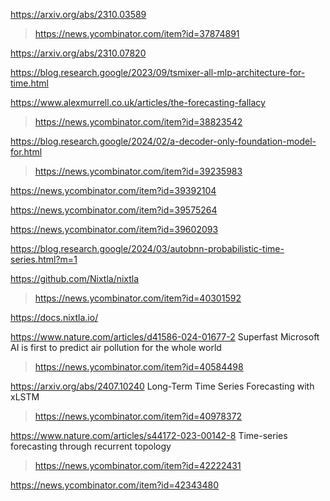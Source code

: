 https://arxiv.org/abs/2310.03589
> https://news.ycombinator.com/item?id=37874891

https://arxiv.org/abs/2310.07820

https://blog.research.google/2023/09/tsmixer-all-mlp-architecture-for-time.html

https://www.alexmurrell.co.uk/articles/the-forecasting-fallacy
> https://news.ycombinator.com/item?id=38823542

https://blog.research.google/2024/02/a-decoder-only-foundation-model-for.html
> https://news.ycombinator.com/item?id=39235983

https://news.ycombinator.com/item?id=39392104

https://news.ycombinator.com/item?id=39575264

https://news.ycombinator.com/item?id=39602093

https://blog.research.google/2024/03/autobnn-probabilistic-time-series.html?m=1

https://github.com/Nixtla/nixtla
> https://news.ycombinator.com/item?id=40301592

https://docs.nixtla.io/

https://www.nature.com/articles/d41586-024-01677-2 	Superfast Microsoft AI is first to predict air pollution for the whole world
> https://news.ycombinator.com/item?id=40584498

https://arxiv.org/abs/2407.10240 Long-Term Time Series Forecasting with xLSTM
> https://news.ycombinator.com/item?id=40978372

https://www.nature.com/articles/s44172-023-00142-8 Time-series forecasting through recurrent topology
> https://news.ycombinator.com/item?id=42222431

https://news.ycombinator.com/item?id=42343480